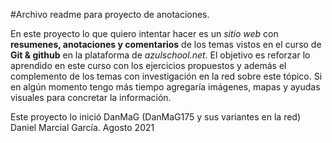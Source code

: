 #Archivo readme para proyecto de anotaciones.

En este proyecto lo que quiero intentar hacer es un *sitio web* con **resumenes, anotaciones y comentarios** de los temas vistos en el curso de **Git & github** en la plataforma de *azulschool.net*.
El objetivo es reforzar lo aprendido en este curso con los ejercicios propuestos y además el complemento de los temas con investigación en la red sobre este tópico.
Si en algún momento tengo más tiempo agregaría imágenes, mapas y ayudas visuales para concretar la información.

Este proyecto lo inició DanMaG (DanMaG175 y sus variantes en la red) Daniel Marcial García. Agosto 2021